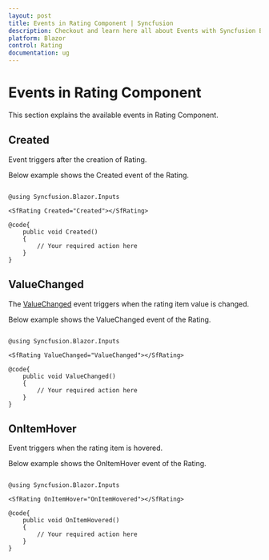 ```yaml
---
layout: post
title: Events in Rating Component | Syncfusion
description: Checkout and learn here all about Events with Syncfusion Blazor Rating component in Blazor Server App and Blazor WebAssembly App.
platform: Blazor
control: Rating
documentation: ug
---
```


# Events in Rating Component

This section explains the available events in Rating Component.

## Created

Event triggers after the creation of Rating.

Below example shows the Created event of the Rating.

```cshtml

@using Syncfusion.Blazor.Inputs

<SfRating Created="Created"></SfRating>

@code{
    public void Created()
    {
        // Your required action here
    }
}

```

## ValueChanged

The [ValueChanged](https://help.syncfusion.com/cr/blazor/Syncfusion.Blazor.Inputs.SfRating.html#Syncfusion_Blazor_Inputs_SfRating_ValueChanged) event triggers when the rating item value is changed. 

Below example shows the ValueChanged event of the Rating.

```cshtml

@using Syncfusion.Blazor.Inputs

<SfRating ValueChanged="ValueChanged"></SfRating>

@code{
    public void ValueChanged()
    {
        // Your required action here
    }
}

```

## OnItemHover

Event triggers when the rating item is hovered. 

Below example shows the OnItemHover event of the Rating.

```cshtml

@using Syncfusion.Blazor.Inputs

<SfRating OnItemHover="OnItemHovered"></SfRating>

@code{
    public void OnItemHovered()
    {
        // Your required action here
    }
}

```

